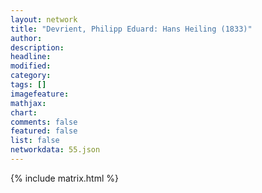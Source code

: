 ```yaml
---
layout: network
title: "Devrient, Philipp Eduard: Hans Heiling (1833)"
author:
description:
headline:
modified:
category:
tags: []
imagefeature: 
mathjax: 
chart: 
comments: false
featured: false
list: false
networkdata: 55.json
---
```

{% include matrix.html %}
